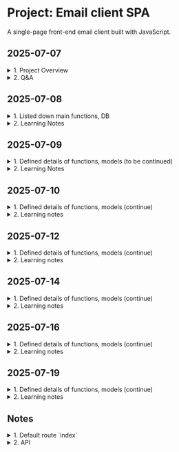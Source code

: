 # Project: Email client SPA

A single-page front-end email client built with JavaScript.

## 2025-07-07
<details>
<summary>1. Project Overview</summary>

- Makes API calls to send and receive emails
- Register new account
- DB stores emails, users
- Log in
- Log out
- Button: `Inbox`, `Sent`, `Archived`, `Compose`
- Single page application
- Default route `index`
- Send Mail
- Load mailbox
- Display details of an email
- Mark an email as read
- Archive an email
- Reply the email
</details>

<details>
<summary>2. Q&A</summary>

- `a front-end for an email client`
- `they won’t actually be sent to real email servers`
- `credentials need not be valid credentials for actual email addresses`
- Note that if the email doesn’t exist, or `if the user does not have access to the email`, the route instead return a 404 Not Found error with a JSON response of {"error": "Email not found."}
</details>

## 2025-07-08
<details>
<summary>1. Listed down main functions, DB</summary>

<details>
<summary>1.1. Functions were built by CS50</summary>

- Tables of database
    - `User`: stores users registered
    - `Email`: stores details of all emails composed by users
- Register a new account
- Log in
- Log out
- API

_*To additionally practice, I will develop myself the functions_

</details>

<details>
<summary>1.2. Functions that learners must complete</summary>

Single-page front-end email client built with JavaScript

- Send Mail
- Load mailbox
- Display details of an email
- Mark an email as read
- Archive an email
- Reply the email
</details>

</details>

<details>
<summary>2. Learning Notes</summary>

- `a front-end for an email client`

    Not static UI. It means dynamic UI:

    Dynamic UI refers to a user interface that can change or update its content and structure in response to user interactions or data changes, without requiring a full page reload. It often relies on client-side technologies such as JavaScript, AJAX, or frameworks like React, Vue, or Angular to update the UI dynamically and provide a smoother, more interactive user experience.

- `they won’t actually be sent to real email servers`

    Emails will not be sent to actual servers of email services (Gmail, Yahoo, Outlook...) which are used to send and receive emails over the Internet.

- `credentials need not be valid credentials for actual email addresses`

    Don't need use actual email address and password

- `Note that if the email doesn’t exist, or <u>if the user does not have access to the email</u>, the route instead return a 404 Not Found error with a JSON response of {"error": "Email not found."}`

    - What does it mean?

        Need to check if the user has permission to access the mail before return it to them

    - Why do we need to double check the issue while after the user logs in, they can see only sent and recieved emails?

        - Never trust user input
            - The user can fix URL like `emails/123` while id `123` is not owned by them
            - Development error by dev/QA makes Security vulnerability

    - New knowledge about security

        - Should use `404` (Not found error - means the email not exist) than `403` (Forbiden - the email existed but the user is not owner -> hacker still can try to find way to access the email)
        - Cache bugs
            - A person logs in -> email `123` is saved to cache
            - A person logs out, B person logs in -> cache still saves `123`
            - B person reload the page -> frontend sends `GET /emails/123/` to backend

</details>

## 2025-07-09
<details>
<summary>1. Defined details of functions, models (to be continued)</summary>

<details>
<summary>1.1 Tables of database (done)</summary>

<details>
<summary>a. `User` table</summary>

Where stores users registered new account

Inherit from `AbstractUser` model provided by Django, not add or change any fields.
</details>

<details>
<summary>b. `Email` table</summary>

Where stores details of all emails composed by users

- `id` (auto created by Django)
- `user` (to authorize inputs from a user)
    - ForeignKey
    - on_delete=models.CASCADE
    - related_name="emails"
- `sender`
    - ForeignKey
    - on_delete=models.CASCADE
    - related_name="emails_sent"
- `recipients`
    - ManyToManyField
    - on_delete=models.CASCADE
    - related_name="emails_recieved"
- `subject`
    - CharField(max_length=255)
- `body`
    - TextField
    - blank=True
- `timestamp`
    - DateTimeField(auto_now_add=True)
- `read`
    - BooleanField(default=False)
- `archived`
    - BooleanField(default=False)
- `serialize(self)`
    - id = self.id
    - sender = self.sender.email
    - recipients = [recipient.email for recipient in self.recipients.all()]
    - subject = self.subject
    - body = self.body
    - timestamp = self.timestamp.isoformat()
    - read = self.read
    - archived = self.archived
</details>

</details>

<details>
<summary>1.2. Register a new account (done)</summary>

<details>
<summary>a. UI</summary>

- Heading: `Register a new account`
- Input 1: email
- Input 2: password
- Input 3: password (to confirm)
- Button: `Register`
- Href: `Already have a account <link> Login here`
- A message will be dislayed to indicate the result of the registration
</details>

<details>
<summary>b. Logic</summary>

- url `register/`
- method == POST 
    - get `email`, `password` , `confirmed_password`
    - `password` != `confirmed_password`
    - render `emails/register.html`, message: `Passwords must match.`
    - `password` == `confirmed_password`
    - create a new `User` instance
    - user.save()
    - log_in(request, user)
    - redirect("index")
- method == GET
    - render `emails/register.html`
</details>

</details>

<details>
<summary>1.3. Log in (done)</summary>

<details>
<summary>a. UI</summary>

- Heading: `Log in`
- Input 1: email
- Input 2: password
- Button: `Log In`
- Href: `Don't have account? <link> Sign up.`
- A message will be dislayed to indicate the result of the login
</details>

<details>
<summary>b. Logic (done)</summary>

- url `login/`
- method == POST
    - get `email`, `password`
    - user = authenticate(request, username=email, password=password)
    - user is None
    - return `emails/login.html`, message: `Invalid email and/or password.`
    - use is not None
    - log_in(request, user)
    - redirect("index")
- method == GET
    - render `emails/login.html`
</details>

</details>

<details>
<summary>1.4. Log out (done)</summary>

<details>
<summary>a. UI</summary>

- Button: `Log out`
</details>

<details>
<summary>b. Logic</summary>

- url `logout/`
- method == GET
    - log_out(request)
    - redirect("login_view")
</details>

</details>

<details>
<summary>1.5. Inbox page (to be continued)</summary>

<details>
<summary>a. UI</summary>

<details>
<summary>a1. Header</summary>

- Heading: User’s email address
- Button: `Log out`
- Navibar
    - Button 1: `Inbox`
    - Button 2: `Sent`
    - Button 3: `Archived`
    - Button 4: `+ Compose`
</details>

<details>
<summary>a2. Main</summary>

- Compose
    - Heading: `Compose a new email`
    - Input 1: `To`
    - Input 2: `Subject`
    - Input 3: Body
    - Button: `Send`

- `Inbox` mailbox
    - Heading: `Inbox`
    - Display each email of a list by a box
        - Sender
        - Subject
        - Timestamp

- `Sent` mailbox
    - Heading: `Sent`
    - Display each email of a list by box
        - `To:` recipients
        - Subject
        - Timestamp

- `Archived` mailbox
    - Heading: `Archived`
    - Display each email of a list by box
        - Sender
        - Subject
        - Timestamp
    - Button: `Unarchive`
    
- Details of an email
    - `From:` sender
    - `To:` recipients
    - `Subject:` subject
    - `Timestamp:` timestamp
    - Button 1: `Reply`
    - Button 2: `Archive`
    - Body

- Reply
    - Input 1: `To:` pre-fill sender email of the mail
    - Input 2: `Re:` pre-fill subject of the email
    - Input 3: pre-fill `On Jan 1 2020, 12:00 AM <sender email> wrote: <body of the email>`
    - Button: `Reply`
</details>

</details>

</details>

</details>

<details>
<summary>2. Learning Notes</summary>

- `How to choose correct Field types for a field when use Model of Django`

    - Learn some popular Field types
    - Define datatype of the field
    - Check table of contents at [Django documentation](https://docs.djangoproject.com/en/5.2/)
    - Pick up some field types corresponding to defined datatype
    - Read their usages
    - Pick up correct field type

- `How doese Django authenticate username and password`

    - Search if username exists in `User` table
    - If existed, get hashed password corresponding to the username
        - Split the hashed password into `algorithm`, `number of iteration` and `salt`
        - Use them to hash input password
        - Compare stored hashed password with hashed input password
        - If match, return a corresponding user object
        - If no match, return `None`
    - If not existed, return `None`

- `Why do we need to call "log_in(request, user)" after authentication?`

    - Authentication only verifies the credentials
    - Call `log_in(request, user)` starts a session and logs the user in
    - If skip the call, the user is not remembered as logged in, so request.user will AnonymousUser. They will still appear as logged out even if credentials are valid

</details>

## 2025-07-10

<details>
<summary>1. Defined details of functions, models (continue)</summary>

<details>
<summary>1.5. Inbox page (continue)</summary>

<details>
<summary>b. Logic</summary>

<details>
<summary>b1. Send email</summary>

<details>
<summary>Goal</summary>

When user submits the email composition form, add Javascript to actually sent the email
</details>

<details>
<summary>b1.1. Frontend</summary>

- Prolem to solve
    - Make an API request (url: `emails`, method: `POST`, email contents from user input) to backend
    - Display sending result on UI

- Input
    - Button: `Send`
    - Event: `onclick`
    - URL: `emails/`
    - Method: `POST`
    - Email data:
        - recipients: `<input type="text" name="recipients">`
        - subject: `<input type="text" name="subject">`
        - body: `<textarea name="body"></textarea>`

        _*Note_
        - `recipients` is a comma-separated string of email addresses. 
            - It should be converted from `str` to `list` before it is sent to server
            - Maybe user enters wrong format like redundant comma/space. Example: `"'a@gmail.com',   ,'b@gmail.com',,,, 'c@gmail.com','d@gmail.com`. 
        - For other fields, maybe user enters wrong format like redundant sapce

- Action flow
    - Wait for the DOM is loaded fully
    - Select button `Send`
    - Add an `onclick` event listener to the button
    - Get values of user input `sender`, `recipients`, `subject`, `body`
        - `<user input>.trim()`
        - Validate user input
            - If one of user input is empty
                - console.log("Don't leave empty fields.")
                - Create a `<div></div>` new element with class name `error-message`
                - Add `Don't leave empty fields.` to the `error-message`
                - Append the `error-message` to `emails-view`
        - `recipients.split(",")` -> `<each_recipient>.trim()` -> filter no-empty recipients
    - Convert Javascript user input object to string
    - Send a request `POST` with body `converted string` to `emails/`
    - If there is network error, catch and handle it
        - console.log("Error:", error)
        - Create a `<div></div>` new element with class name `error-message`
        - Add `error` to the `error-message`
        - Append the `error-message` to `emails-view`
    - If it is ok, backend processes the request and send back an approriate response to frontend
    - If the reponse is not ok, catch and handle it
        - console.log(`HTTP error, status $response.status.`)
        - Create a `<div></div>` new element with class name `error-message`
        - Add `HTTP error, status $response.status. $response.error` to the `error-message`
        - Append the `error-message` to `emails-view` 
    - If the reponse is ok, convert JSON string to Javascript object
        - console.log("Sending email successfully.")
        - Create a `<div></div>` new element with class name `success-message`
        - Add `Sending email successfully.` to the `success-message`
        - Append the `success-message` to `success-message`

- Output
    - UI displays a message about sending result
</details>

</details>

</details>

</details>

</details>

<details>
<summary>2. Learning notes</summary>

- `Why do we need "JSON.stringify()?`

    Because JavaScript objects need to be converted into JSON strings before being sent over the network. The string is then encoded into binary (0s and 1s), which the CPU converts into electrical signals. These signals travel through cables to the target server, where they're decoded back into binary, converted into a JSON string, and then parsed into a Python object on the backend. The backend processes this object and sends a response back to the frontend for display.

- `Why do we need programming languages and compilers/interpreters?`

    - A programming language allows humans to communicate with computers more easily, as it uses syntax and structure similar to natural language.
    - However, computers can only understand binary (0s and 1s), so a compiler or interpreter is needed to translate the code into machine-understandable instructions.

- `Why do we use "!value" to validate user input?`

  - Because it covers all falsy values in JavaScript, including: `false`, `0`, `""`, `null`, `undefined`, and `NaN`.
  - It’s more concise and less error-prone than checking each case manually.

- We use `map()` when we want to transform or modify each item in an array. It creates a new array.

- We use `filter()` to select elements that meet a certain condition. It creates a new array.

- `How to name a variable with "camelCase" in Javascript`

    The first word is written in lowercase, and the first letter of each subsequent word is capitalized.
    No spaces, underscores, or hyphens are used.

    ```
        Naming	            Example	        Usecases
        camelCase	        userName	    variable, function
        PascalCase	        UserProfile	    Class, Component, Constructor
        snake_case	        user_name	    Python, file, environment variable
        kebab-case	        user-profile	URL, CSS class, file name
        UPPER_SNAKE_CASE	MAX_VALUE	    Constants
    ```

- For `form`, use `onsubmit` event. For `button`, use `onclick` event.

- Always validate input data before processing logic.

</details>

## 2025-07-12

<details>
<summary>1. Defined details of functions, models (continue)</summary>

<details>
<summary>1.5. Inbox page (continue)</summary>

<details>
<summary>b. Logic</summary>

<details>
<summary>b1. Send email (done)</summary>

<details>
<summary>Goal</summary>

When user submits the email composition form, add Javascript to actually sent the email
</details>

<details>
<summary>b1.2. Backend</summary>

- Problem to solve
    - Create a new email to `Email` table
    - Send back to frontend a response about result of sending email

- Input
    - request.user = "abc@gmail.com"
    - request.url = "emails/"
    - request.method = "POST"
    - request.body = emailData = "{recipients: ['a', 'b', 'c'], subject: 'Hello, body: 'Hello!'}"

- Action flow
    - Find `path('emails/', views.new_email, name=new_email)`
    - Process view `new_email(request)`
        - Verify that request.user logs in
            - If not yet, return `JsonResponse({'error': 'You not yet log in.'}, status=401)`
            - If logged in, process request
        - Process request
            - If request.method != 'POST'
                return `JsonResponse({'error': 'POST request required.', status = 405})`
            - If request.method == 'POST'
                - Get rawEmailPayLoad = request.body
                - Convert rawEmailPayLoad from string to JSON object: emailPayLoad = rawEmailPayLoad.json()
                - Get detailed email contents which are user input
                    - recipients = emailPayLoad['recipients']
                    - subject = emailPayLoad['subject']
                    - body = emailPayLoad['body']
                - Verify user input
                    - If not recipients or not subject or not body, return `JsonResponse({'error': 'Don't leave empty fields.'}, status=400)`
                    - If isinstance(recipients, str)
                        - recipientsList = recipients.split(',')
                        - recipientsList = [ email.strip() for email in recipientsList if email.strip()]
                    - If not isinstance(recipients, str)
                        - recipientsList = [email.strip() for email in recipientsList if email.strip()]
                        - recipientObjects = []
                    - Get recipientObjects = []
                        - for recipientEmail in recipientsList:
                            try
                                recipientObject = User.objects.get(username=recipientEmail)
                                recipientObjects.append(recipientObject)
                            exept User.DoesNotExist:
                                `JsonResponse({'error': f"'User with email {recipientEmail} do not exist."})`
                    - subject.strip()
                    - body.strip()
                - Create a instance of class `Email` without recipents because of `ManyToMany`
                    - newEmail = Email(user = request.user, sender = request.user, subject = subject, body = body)
                    - newEmail.save()
                - Add `recipientObjects` to newEmail.recipients
                - Return `JsonResponse({'message': 'Email sent successfully.', status = 201})`

- Output

    `JsonResponse({'message': '<message content>', status = <HTTP status>})`
    
</details>

</details>

</details>

</details>

</details>

<details>
<summary>2. Learning notes</summary>

- `!response.ok`

    We should check `!response.ok` before calling `response.json()` to clearly distinguish HTTP errors and successful reponses

- `Data format returned by backend (e.g.JSON, HTML, ...)`

    We should consider that data format returned by backend (e.g.JSON, HTML, ...) to ensure it is processed correctly on frontend

- `ManyToManyField` on Django Model

    Assume that you create an `Email` model which includes a `recipients` field. This field is defined as a `ManyToManyField` to `User` model. In the database, the `Email` table doesn't include `recipient` column. Instead, Django creates additional intermidiate table with columns like `id||email_id||user_id` to store `recipients` relationships.

    This is similar how we use raw SQL to create 3 tables: `user`, `email`, `email_recipients`.

- `User.objects.get(username=email)`

    We should use `.objects.get()` in `try/except` to handle error

    If user `if not User.objects.get(username=email)`, before the `if` statement is executed, `User.objects.get(username=email)` raises error if have error

</details>

## 2025-07-14

<details>
<summary>1. Defined details of functions, models (continue)</summary>

<details>
<summary>1.5. Inbox page (continue)</summary>

<details>
<summary>b. Logic</summary>

<details>
<summary>b2. Load mailbox</summary>

<details>
<summary>Goal</summary>

Display a list of emails corresponding to `mailbox` name (`inbox`, `sent`, `archive`) which user clicks on

- Each email is displayed in a box, means a `<div></div>`
- Emails are ordered from the latest one to the oldest one
- Email is read -> display `gray background`, email is unread -> display `white background`
</details>

<details>
<summary>b2.1. Frontend</summary>

- Problem to solve
    - Send an API request (url: `emails/<mailbox>`, method: `GET`) to backend
    - Display a list of emails corresponding to that mailbox or error message if have

- Input
    - Buttons: `inbox`, `sent`, `archive`
    - Event: `onclick`
    - URL: `emails/<mailbox>`
    - Method: `GET`

- Action flow
    - Wait for the DOM is loaded fully
    - Select all mailbox buttons `inbox`, `sent`, `archive`
    - Iterate through the list of buttons
    - Get the value of the button using `button.value`
    - Add an `onclick` event listener to each button
    - Send a `GET` request to backend with url `emails/<mailbox>`
    - If there is a network error, catch and handle it
        - console.log("Error:", error)
        - Create a `<div></div>` new element with class name `error-message`
        - Add `error` to the `error-message`
        - Append the `error-message` to `emails-view`
    - If it is ok, backend processes it and sends back a response to fontend
    - Get the response from backend
    - If response is error, display an error message
        - console.log(`HTTP error, status $response.status.`)
        - Create a `<div></div>` new element with class name `error-message`
        - Add `HTTP error, status $response.status. $response.error` to the `error-message`
        - Append the `error-message` to `emails-view` 
    - If response is not error, parse the JSON response returned by backend into a Javascript object
    - Get response body contains a list of email objects (each represented as a dictionary)
    - Iterate through the list
    - Create a `<div></div>` new element with class name `email-item`, `data-email-id="${email_id}"`, `data-mailbox="${mailbox}"` to store each email
    - Extract `sender`, `subject`, `timestamp`, `read` status
    - Append `sender`, `subject`, `timestamp` to the `email-item`
    - If `read` is False, set the background color of the email element to `white`
    - If `read` is True, set the background color of the email element to `gray`

- Output
    - UI displays a list of emails following to order by the latest one -> the oldest one. Read email box with `white` background, unread email box with `gray` background. Or error message if have

</details>

</details>

</details>

</details>

</details>

<details>
<summary>2. Learning notes</summary>

- Before using any function, we should understand clearly 3 things to be able to use it procactively and correctly
    - What `input` does the function require?
    - What does the function do?
    - What `output` does the function return?

- `Promise`
    - An object used to handle asynchronous operations.
    It acts as a placeholder for a value that is not available yet, but will be known in the future — either successfully (resolved) or with an error (rejected).

- `fetch()`
    - Input: (url, options(method: `<string>`, header: `<string>`, body: `<dict>`))
    - Make HTTP requests (GET, POST, etc.) in JavaScript. It allows you to communicate with APIs or servers asynchronously.
    - Output: `promise<response>`

- `then()`
    - Input: a callback function `onFullfilled`. Register it to be called after the promise is resolved. Pass the resolved value of the `promise` into `onFullfilled`
    - Define what to do next after a Promise resolves. It lets you handle the result of an async operation and chain actions.
    - Output: new `promise`

- `response.json()` returns a `promise<JSON object>`
</details>

## 2025-07-16
<details>
<summary>1. Defined details of functions, models (continue)</summary>

<details>
<summary>1.5. Inbox page (continue)</summary>

<details>
<summary>b. Logic</summary>

<details>
<summary>b2. Load mailbox (done)</summary>

<details>
<summary>Goal</summary>

Display a list of emails corresponding to `mailbox` name (`inbox`, `sent`, `archive`) which user clicks on

- Each email is displayed in a box, means a `<div></div>`
- Emails are ordered from the latest one to the oldest one
- Email is read -> display `gray background`, email is unread -> display `white background`
</details>

<details>
<summary>b2.2. Backend</summary>

- Problem to solve
    - Retrive a list of emails from the database corresponding to the selected mailbox. Emails are ordered by timestamp in descending order
    - Send back to frondent a JSON response containing a list of email objects

- Input
   - request.user
   - request.method
   - mailbox

- Action flow
    - Validate `request.user.is_authenticated`
        - If it is `False`, redirect("login_view")
        - Otherwise, process the next action
    - Validate request.method
        - If it is not `GET`, return `JsonResponse({"error": "GET request required."}, status=405)`
        - Otherwise, process the next action
    - Retrieve a list of emails
        - mailbox = mailbox.lower()
        - If mailbox = `inbox`, emailsList = Email.objects.filter(recipients=request.user).order_by("-timestamp")
        - If mailbox = `sent`, emailsList = Email.objects.filter(sender=request.user).order_by("-timestamp")
        - If mailbox = `archived`, emailsList = Email.objects.filter(recipients=request.user, archived=True).order_by("-timestamp")
        - Otherwise, return `JsonResponse({"error": "Invalid mailbox."}, status=404)`
    - Convert each email objects of the `emailsList` to dictionary to get a list of email dictionaries
        - Tạo method `serialize()` trong class `Email` -> make migration -> migrate
        - emailData = [email.serialize() for email in emailsList]
    - Return `JsonResponse(emailData, status=200, safe=False)`

- Output
    - A HTTP response formating JSON, which contains a list of emails corresponding to the selected mailbox with timestamp in desceding order or a error message

    ```
        [
            {
                "id": 100,
                "sender": "foo@example.com",
                "recipients": ["bar@example.com"],
                "subject": "Hello!",
                "body": "Hello, world!",
                "timestamp": "Jan 2 2020, 12:00 AM",
                "read": false,
                "archived": false
            },
            {
                "id": 95,
                "sender": "baz@example.com",
                "recipients": ["bar@example.com"],
                "subject": "Meeting Tomorrow",
                "body": "What time are we meeting?",
                "timestamp": "Jan 1 2020, 12:00 AM",
                "read": true,
                "archived": false
            }
        ]
    ```

</details>
</details>

<details>
<summary>b3. Display details of an email (done)</summary>

<details>
<summary>Goal</summary>

Display the content of an email.

- `sender`
- `recipients`
- `Subject`
- `Timestamp`
- `Body`
</details>

<details>
<summary>b3.1. Frontend</summary>

- Problem to solve
    - Make a `GET` request to `/emails/<email_id>`
    - Dislay detailed content of the email or error message if have

- Input
    - Selected email box with class name `email-item` which contain `data-email-id="<email_id>"`, `data-mailbox="<mailbox>"`
    - Event: `onclick`
    - URL: `/emails/<email_id>`
    - Method" `GET`

- Action flow
    - Wait for the DOM is loaded fully
    - Select a list of elements with class name `email-item`
    - Iterate through the list
    - Add an `onclick` event listener to the element
    - Get email_id = `data-email-id="<email_id>"`, mailbox = `data-mailbox=<mailbox>` of the element
    - Make an `GET` request to `emails/<email_id>`
    - If there is network error, catch and handle it
        - console.log("Error:", error)
        - Create a `<div></div>` new element with class name `error-message`
        - Add `error` to the `error-message`
        - Append the `error-message` to `emails-view`
    - Otherwise, get a response returned by backend
    - If response is error, display an error message
        - console.log(`HTTP error, status $response.status.`)
        - Create a `<div></div>` new element with class name `error-message`
        - Add `HTTP error, status $response.status. $response.error` to the `error-message`
        - Append the `error-message` to `emails-view` 
    - Otherwise, parse the JSON response returned by backend into a Javascript object
    - Get response result and handle it
    - Create a new `<div></div>` to store email contents with class name `email-detail-view`
    - Get `sender`, `recipients`, `subject`, `timestamp`, `body`
    - Get mailbox = `data-mailbox="<mailbox>"`
    - If mailbox = `inbox`
        - emailContents = 
            `<p>$request.sender</p>`
            `<p>$request.recipients</p>`
            `<p>$request.subject</p>`
            `<p>$request.timestamp</p>`
            `<button id="reply-btn" data-email-id="${email_id}">Reply</button>`
            `<button id="archived-btn" data-email-id="${email_id}">Archived</button>`
            `<hr>`
            `<p>$request.body</p>`

    - If mailbox = `archived`
        - emailContents = 
            `<p>$request.sender</p>`
            `<p>$request.recipients</p>`
            `<p>$request.subject</p>`
            `<p>$request.timestamp</p>`
            `<button id="unarchived" data-email-id="${email_id}">Unarchived</button>`
            `<hr>`
            `<p>$request.body</p>`

    - If mailbox = `sent`
        - emailContents = 
            `<p>$request.sender</p>`
            `<p>$request.recipients</p>`
            `<p>$request.subject</p>`
            `<p>$request.timestamp</p>`
            `<hr>`
            `<p>$request.body</p>`

    - Add `emailContents` to the `email-detail-view`
    - Add the `email-detail-view` to the `emails-view`
    
- Output
    - UI dislays `sender`, `recipients`, `subject`, `timestamp`, `body` of a certain email or or error message if have
</details>

<details>
<summary>b3.2. Backend</summary>

- Problem to solve
    - Filter an email by `email_id` and `request.user`
    - Send back to frontend an reponse containing a email contents dictionary

- Input
    - `email_id`
    - method = `GET`

- Action flow
    - Validate `request.user.is_authenticated`
        - If it is `False`, redirect("login_view")
        - Otherwise, process the next action
    - Validate request.method
        - If it is not `GET`, return `JsonResponse({"error": "GET request required."}, status=405)`
        - Otherwise, process the next action
    - Get an email by `email_id` and `request.user`
        - If there is error, return `JsonResponse({"error": "Not found."}, status=404)`
        - Otherwise, serialize the email
    - Return `JsonResponse(email, safe=False, status=200)`

- Output
    - An HTTP response formatted JSON, which contains contents of a specific email

    ```
        {
            "id": 100,
            "sender": "foo@example.com",
            "recipients": ["bar@example.com"],
            "subject": "Hello!",
            "body": "Hello, world!",
            "timestamp": "Jan 2 2020, 12:00 AM",
            "read": false,
            "archived": false
        }
    ```

</details>
</details>

<details>
<summary>b4. Mark an email as read (done)</summary>

<details>
<summary>Goal</summary>

Once an email has been clicked on, should mark the email as read. Send a `PUT` request to `/emails/<email_id>` to update whether an email is read or not.
</details>

<details>
<summary>b4.1. Frontend</summary>

- Problem to solve
    - Send a `PUT` request to `/emails/<email_id>`
    - Display a message about the result of updating read status

- Input
    - `email_id`
    - Method: `PUT`
    - URL: `/emails/<email_id>`

- Action flow
    - Get email_id = `data-email-id=<email_id>` of the email
    - Make a `PUT` request to `/emails/<email_id>`
    - If there is network error, catch and handle it
        - console.log("Error:", error)
        - Create a `<div></div>` new element with class name `error-message`
        - Add `error` to the `error-message`
        - Append the `error-message` to `emails-view`
    - Otherwise, get a response returned by backend
    - If response is error, display an error message
        - console.log(`HTTP error, status $response.status. $response.error`)
        - Create a `<div></div>` new element with class name `error-message`
        - Add `HTTP error, status $response.status. $response.error` to the `error-message`
        - Append the `error-message` to `emails-view` 
    - Otherwise, parse the JSON response returned by backend into a Javascript object
    - Get response result and handle it
        - console.log("Marked as read.")
        - Create a `<div></div>` new element with class name `success-message`
        - Add `Marked as read.` to the `success-message`
        - Append the `success-message` to `emails-view`

- Output
    - UI displays a message about the result of updating read status

</details>

<details>
<summary>b4.2. Backend</summary>

- Problem to solve
    - Mark an `email_id` as read
    - Send back to frontend a response about result of updating read status

- Input
    - `email_id`
    - URL: `emails/<email_id>`
    - method: `PUT`

- Action flow
    - Validate `request.user.is_authenticated`
        - If it is `False`, redirect("login_view")
        - Otherwise, process the next action
    - Validate request.method
        - If it is not `PUT`, return `JsonResponse({"error": "PUT request required."}, status=405)`
        - Otherwise, process the next action
    - Get an email by `email_id` and `request.user`
        - If there is error, return `JsonResponse({"error": "Not found."}, status=404)`
        - Otherwise, change `read` field to `True`
    - Save the `email`
    - Return `JsonResponse({"message": "Marked as read."}, status=200)`

- Output
    - An HTTP response formatted JSON containing a message about the result of updating read status

</details>
</details>

<details>
<summary>b5. Archive an email (done)</summary>

<details>
<summary>Goal</summary>

User can archive and unarchive emails that they have received.
- Inbox email: click `Archived` button: `archived=False` -> `archived=True`
- Archived email: click `Unarchived` button: `archived=True` -> `archived=False`
</details>

<details>
<summary>b5.1. Frontend</summary>

- Problem to solve
    - Send a `PUT` request to `/emails/<email_id>`
    - Display a message about the result of updating archived status

- Input
    - Buttons: `archived`, `unarchived`
    - `email_id`
    - Method: `PUT`
    - URL: `/emails/<email_id>`

- Action flow
    - Wait for the DOM is loaded fully
    - Select an `#archived-btn`/`#unarchived-btn` button
    - Add an `onclick` event listener to the button
    - Get email_id = `data-email-id=<email_id>` of the button
    - Make a `PUT` request to `/emails/<email_id>`
    - If there is network error, catch and handle it
        - console.log("Error:", error)
        - Create a `<div></div>` new element with class name `error-message`
        - Add `error` to the `error-message`
        - Append the `error-message` to `emails-view`
    - Otherwise, get a response returned by backend
    - If response is error, display an error message
        - console.log(`HTTP error, status $response.status. $response.error`)
        - Create a `<div></div>` new element with class name `error-message`
        - Add `HTTP error, status $response.status. $response.error` to the `error-message`
        - Append the `error-message` to `emails-view` 
    - Otherwise, parse the JSON response returned by backend into a Javascript object
    - Get response result and handle it
        - console.log("Archived.")/console.log("Unarchived.")
        - Create a `<div></div>` new element with class name `success-message`
        - Add `Archived.`/`Unarchived` to the `success-message`
        - Append the `success-message` to `emails-view`

- Output
    - UI displays a message about the result of updating archived status

</details>

<details>
<summary>b5.2. Backend</summary>

- Problem to solve
    - Mark an `email_id` as archived/unarchived
    - Send back to frontend a response about result of updating archive status

- Input
    - `email_id`
    - URL: `emails/<email_id>`
    - method: `PUT`

- Action flow
    - Validate `request.user.is_authenticated`
        - If it is `False`, redirect("login_view")
        - Otherwise, process the next action
    - Validate request.method
        - If it is not `PUT`, return `JsonResponse({"error": "PUT request required."}, status=405)`
        - Otherwise, process the next action
    - Get an email by `email_id` and `request.user`
        - If there is error, return `JsonResponse({"error": "Not found."}, status=404)`
        - Otherwise, change `archived` = `not archived`
    - Save the `email`
    - message = "Archived." if email.archived else "Unarchived."
    - Return `JsonResponse({"message": message}, status=200)`

- Output
    - An HTTP response formatted JSON containing a message about the result of updating archive status

</details>
</details>

<details>
<summary>b6. Reply the email (to be continued)</summary>

</details>

</details>


</details>

</details>

</details>

<details>
<summary>2. Learning notes</summary>

- `request.user`
    - If user does not log in, `request.user` is considered as `AnonymousUser`in Django

- We must authenticate the user before processing any action
    - Otherwise, if the developer writes code like `emails = Email.objects.filter(archived=True)` without filtering by the user, UI maybe display all archived emails from the entire DB

- `Email.objects.filter()`
    - Not return `None` if not found object, it returns a empty list.
    - If queryset is not empty, it returns a list of object
    - Must convert each object to string to transform the data through internet

- `isoformat()`
    - `timestamp` is datetime object -> must convert to string using `isoformat()` to transform the data through internet

</details>

## 2025-07-19

<details>
<summary>1. Defined details of functions, models (continue)</summary>

<details>
<summary>1.5. Inbox page (continue)</summary>

<details>
<summary>b. Logic</summary>

<details>
<summary>b1. Send email (done)</summary>

</details>

<details>
<summary>b2. Load mailbox (done)</summary>

</details>

<details>
<summary>b3. Display details of an email (done)</summary>

</details>

<details>
<summary>b4. Mark an email as read (done)</summary>

</details>

<details>
<summary>b5. Archive an email (done)</summary>

</details>

<details>
<summary>b6. Reply the email</summary>

<details>
<summary>Goal</summary>

User can reply an email
- Pre-fill: recipients = sender, subject =  subject, body = `"On <timestamp> <sender_email> wrote: <email_body>"`
</details>

<details>
<summary>b6.1. Frontend</summary>

- Problem to solve
    - Pre-fill some values to composition form

- Input
    - Button: `Reply`
    - Event: `onclick`
    - Displayed email content in `email-detail-view`

- Action flow
    - Wait for the DOM is loaded fully
    - Select an `#reply-btn` button
    - Add an `onclick` event listener to the button
    - Get values from displayed email content in `email-detail-view` to pre-fill compostiton form
        - `recipients = #email-sender.innerHTML`
        - `subject =  #email-subject.innerHTML`
            - If `Re: ` in subject, return replySubject = subject
            - Otherwise, return replySubject = `Re: ${subject}`
        - `body = #email-body.innerHTML`
        - `timestamp =  #email-timestamp.innerHTML`
    - Hide `emails-view`
    - Show `compose-view`
    - Select and replace values of `input` elements of `compose-view`
        - document.querySelector("#compose-sender").value = request.user
        - document.querySelector("#compose-recipients").value = recipients
        - document.querySelector("#compose-subject").value = replySubject
        - document.querySelector("#compose-body").value = `/n/nOn ${timestamp recipients} wrote: /n${body}`

- Output

</details>

<details>
<summary>b6.2. Backend</summary>

- Problem to solve (N/A)

- Input (N/A)

- Action flow (N/A)

- Output (N/A)

</details>
</details>

</details>


</details>

</details>

</details>

<details>
<summary>2. Learning notes</summary>

- `.value`, `.innerHTML`
    - `.value` for values of user input  (`input`, `select`, `textarea`)
    - `.innerHTML` for displayed HTML content (`div`, `p`, ...)

</details>

## Notes

<details>
<summary>1. Default route `index`</summary>

- User signed in
- Render `mail/inbox.html`
    - The `user’s email address` is first displayed in an `h2` element
    - Buttons for navigating
    - <div class="emails-view"></div>
        The content of an email mailbox
    - <div class="compose-view"></div>
        A form where the user can compose a new email
    - Selectively show and hide these views:
        - `compose` button -> hide `emails-view` - show `compose-view`
        - `inbox` button -> hide `compose-view` - show `emails-view`
    - DOM content of the page has been loaded -> attach event listeners to each of the buttons
        - `inbox` button is clicked
            -> call the `load_mailbox` function with the argument `inbox`
            - Shows `emails-view`
            - Hides `compose-view`
            - Name of mailbox = `inbox`
            - Takes an argument `inbox`
            - Capitalize the first character
            - Updating `innerHTML` of the `emails-view` = `inbox`

            _*Similarly, `sent`, `archived`_

        -  `compose` button is clicked 
            -> call the `compose_email` function
            - Hides `emails-view`
            - Shows `compose-view`
            - Takes all of the form input fields
            - Recipient email address
            - Subject line
            - Email body
            - Sets their value to the empty string '' to clear them 
</details>

<details>
<summary>2. API</summary>

- `GET /emails/<str:mailbox>` (mailbox = `inbox`, `sent`, `archived` )

    Get a list of all emails

    - Return _a list of all emails_ in that mailbox, in _reverse chronological order_ in _JSON format_
        - `id` 
        - `sender`: a sender email address
        - `recipients`: an array of recipients
        - `subject`: a string for subject
        - `body`: body
        - `timestamp`: timestamp
        - `read`: boolean values
        - `archived`: boolean values

    - How to recall

        ```
            fetch('/emails/<str:mailbox>')
            .then(response => response.json())
            .then(emails => {
                // Print emails
                console.log(emails);

                // ... do something else with emails ...
            });
        ```

    - Note
        invalid mailbox (anything other than `inbox`, `sent`, or `archive`) -> get back the JSON response `{"error": "Invalid mailbox."}`

- `GET /emails/<int:email_id>`

    Get details of an email

    - Return a JSON representation of the email
        - `id` 
        - `sender`: a sender email address
        - `recipients`: an array of recipients
        - `subject`: a string for subject
        - `body`: body
        - `timestamp`: timestamp
        - `read`: boolean values
        - `archived`: boolean values

    - How to call

        ```
            fetch('/emails/<int:email_id>')
            .then(response => response.json())
            .then(email => {
                // Print email
                console.log(email);

                // ... do something else with email ...
            });
        ```

    - Note
        email doesn’t exist/the user does not have access to the email -> route return a `404 Not Found error` with a JSON response of `{"error": "Email not found."}`

- `POST /emails`

    Compose a new email

    - Requires three pieces of data to be submitted
        - a `recipients` value (a `comma-separated string` of all users to send an email to)
        - a `subject` string
        - a `body` string

    - How to call

        ```
            fetch('/emails', {
            method: 'POST',
            body: JSON.stringify({
                recipients: 'baz@example.com',
                subject: 'Meeting time',
                body: 'How about we meet tomorrow at 3pm?'
            })
            })
            .then(response => response.json())
            .then(result => {
                // Print result
                console.log(result);
            });
        ```

    - Note
        - Email is sent successfully -> respond with a `201` status code and a JSON response of `{"message": "Email sent successfully."}`
        - Must be `at least one email recipient`
            - Recipient is blank -> respond with a `400` status code and a JSON response of `{"error": "At least one recipient required."}`
        - `All recipients must be valid users` who have registered on this particular web application
            - Try to send an email to invalid email -> get a JSON response of `{"error": "User with email <email_address> does not exist."}`

- `PUT /emails/<int:email_id>`

    Modify some fields of a email

    - Mark an email as read/unread or as archived/unarchived

    - How to call

        ```
            fetch('/emails/<int:email_id>', {
            method: 'PUT',
            body: JSON.stringify({
                archived: true
            })
            })
        ```

</details>